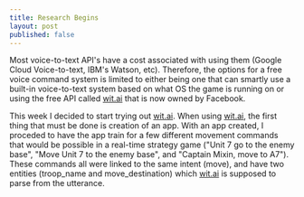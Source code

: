 ```yaml
---
title: Research Begins
layout: post
published: false
---
```


Most voice-to-text API's have a cost associated with using them (Google Cloud Voice-to-text, IBM's Watson, etc). Therefore, the options for a free voice command system is limited to either being one that can smartly use a built-in voice-to-text system based on what OS the game is running on or using the free API called [wit.ai](https://wit.ai) that is now owned by Facebook.

This week I decided to start trying out [wit.ai](https://wit.ai). When using [wit.ai](https://wit.ai), the first thing that must be done is creation of an app. With an app created, I proceded to have the app train for a few different movement commands that would be possible in a real-time strategy game ("Unit 7 go to the enemy base", "Move Unit 7 to the enemy base", and "Captain Mixin, move to A7"). These commands all were linked to the same intent (move), and have two entities (troop_name and move_destination) which [wit.ai](https://wit.ai) is supposed to parse from the utterance.
